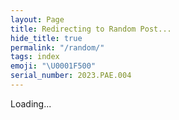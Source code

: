 ```yaml
---
layout: Page
title: Redirecting to Random Post...
hide_title: true
permalink: "/random/"
tags: index
emoji: "\U0001F500"
serial_number: 2023.PAE.004
---
```

Loading...

<script>
// TODO: accept a tag as a parameter to filter the random note
async function getSearchData(dataUrl) {
    let response = await fetch(dataUrl);
    let responseText = response.text();
    return responseText;
}

(function searchInit() {
    var dataUrl = "/assets/js/SearchData.json";

    getSearchData(dataUrl)
        .then(function(responseText) {
            var docs = JSON.parse(responseText);
            var items = Object.values(docs).filter(function(item) {
                return !item.url.match(/\/search/) && !item.url.match(/exercise\/[\d]+/);;
            });
            var randomItem = items[Math.floor(Math.random()*items.length)];
            window.location.href = randomItem.url;
        });
})();
</script>
